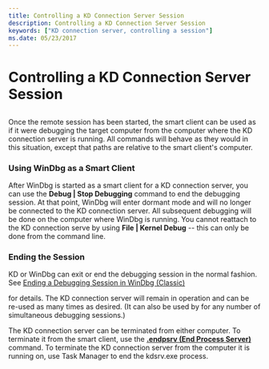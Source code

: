 ```yaml
---
title: Controlling a KD Connection Server Session
description: Controlling a KD Connection Server Session
keywords: ["KD connection server, controlling a session"]
ms.date: 05/23/2017
---
```


# Controlling a KD Connection Server Session


## <span id="ddk_controlling_a_kd_connection_server_session_dbg"></span><span id="DDK_CONTROLLING_A_KD_CONNECTION_SERVER_SESSION_DBG"></span>


Once the remote session has been started, the smart client can be used as if it were debugging the target computer from the computer where the KD connection server is running. All commands will behave as they would in this situation, except that paths are relative to the smart client's computer.

### <span id="using_windbg_as_a_smart_client"></span><span id="USING_WINDBG_AS_A_SMART_CLIENT"></span>Using WinDbg as a Smart Client

After WinDbg is started as a smart client for a KD connection server, you can use the **Debug | Stop Debugging** command to end the debugging session. At that point, WinDbg will enter dormant mode and will no longer be connected to the KD connection server. All subsequent debugging will be done on the computer where WinDbg is running. You cannot reattach to the KD connection serve by using **File | Kernel Debug** -- this can only be done from the command line.

### <span id="ending_the_session"></span><span id="ENDING_THE_SESSION"></span>Ending the Session

KD or WinDbg can exit or end the debugging session in the normal fashion. See [Ending a Debugging Session in WinDbg (Classic)](ending-a-debugging-session-in-windbg.md)

for details. The KD connection server will remain in operation and can be re-used as many times as desired. (It can also be used by for any number of simultaneous debugging sessions.)

The KD connection server can be terminated from either computer. To terminate it from the smart client, use the [**.endpsrv (End Process Server)**](../debuggercmds/-endpsrv--end-process-server-.md) command. To terminate the KD connection server from the computer it is running on, use Task Manager to end the kdsrv.exe process.

 

 





